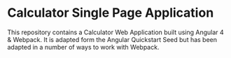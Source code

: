 # Calculator Single Page Application

This repository contains a Calculator Web Application built using Angular 4 & Webpack.
It is adapted form the Angular Quickstart Seed but has been adapted in a number of ways
to work with Webpack.
